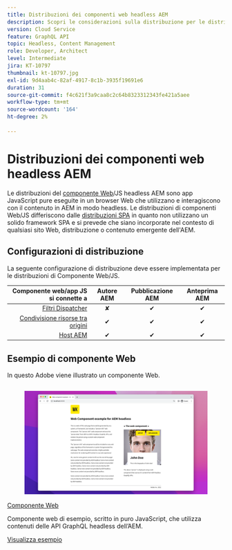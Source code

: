 ```yaml
---
title: Distribuzioni dei componenti web headless AEM
description: Scopri le considerazioni sulla distribuzione per le distribuzioni headless AEM basate su Componente web/JS pure.
version: Cloud Service
feature: GraphQL API
topic: Headless, Content Management
role: Developer, Architect
level: Intermediate
jira: KT-10797
thumbnail: kt-10797.jpg
exl-id: 9d4aab4c-82af-4917-8c1b-3935f19691e6
duration: 31
source-git-commit: f4c621f3a9caa8c2c64b8323312343fe421a5aee
workflow-type: tm+mt
source-wordcount: '164'
ht-degree: 2%

---
```


# Distribuzioni dei componenti web headless AEM

Le distribuzioni del [componente Web](https://developer.mozilla.org/en-US/docs/Web/Web_Components)/JS headless AEM sono app JavaScript pure eseguite in un browser Web che utilizzano e interagiscono con il contenuto in AEM in modo headless. Le distribuzioni di componenti Web/JS differiscono dalle [distribuzioni SPA](./spa.md) in quanto non utilizzano un solido framework SPA e si prevede che siano incorporate nel contesto di qualsiasi sito Web, distribuzione o contenuto emergente dell&#39;AEM.


## Configurazioni di distribuzione

La seguente configurazione di distribuzione deve essere implementata per le distribuzioni di Componente Web/JS.

| Componente web/app JS si connette a | Autore AEM | Pubblicazione AEM | Anteprima AEM |
|---------------------------------------------------:|:----------:|:-----------:|:-----------:|
| [Filtri Dispatcher](./configurations/dispatcher-filters.md) | ✘ | ✔ | ✔ |
| [Condivisione risorse tra origini](./configurations/cors.md) | ✔ | ✔ | ✔ |
| [Host AEM](./configurations/aem-hosts.md) | ✔ | ✔ | ✔ |

## Esempio di componente Web

In questo Adobe viene illustrato un componente Web.

<div class="columns is-multiline">
    <!-- Web Component -->
    <div class="column is-half-tablet is-half-desktop is-one-third-widescreen" aria-label="Web Component" tabindex="0">
       <div class="card">
           <div class="card-image">
               <figure class="image is-16by9">
                   <a href="../example-apps/web-component.md" title="Componente Web" tabindex="-1">
                       <img class="is-bordered-r-small" src="../example-apps/assets/web-component/web-component-card.png" alt="Componente Web">
                   </a>
               </figure>
           </div>
           <div class="card-content is-padded-small">
               <div class="content">
                   <p class="headline is-size-6 has-text-weight-bold"><a href="../example-apps/web-component.md" title="Componente Web">Componente Web</a></p>
                   <p class="is-size-6">Componente web di esempio, scritto in puro JavaScript, che utilizza contenuti delle API GraphQL headless dell’AEM.</p>
                   <a href="../example-apps/web-component.md" class="spectrum-Button spectrum-Button--outline spectrum-Button--primary spectrum-Button--sizeM">
                       <span class="spectrum-Button-label has-no-wrap has-text-weight-bold">Visualizza esempio</span>
                   </a>
               </div>
           </div>
       </div>
    </div>
</div>
